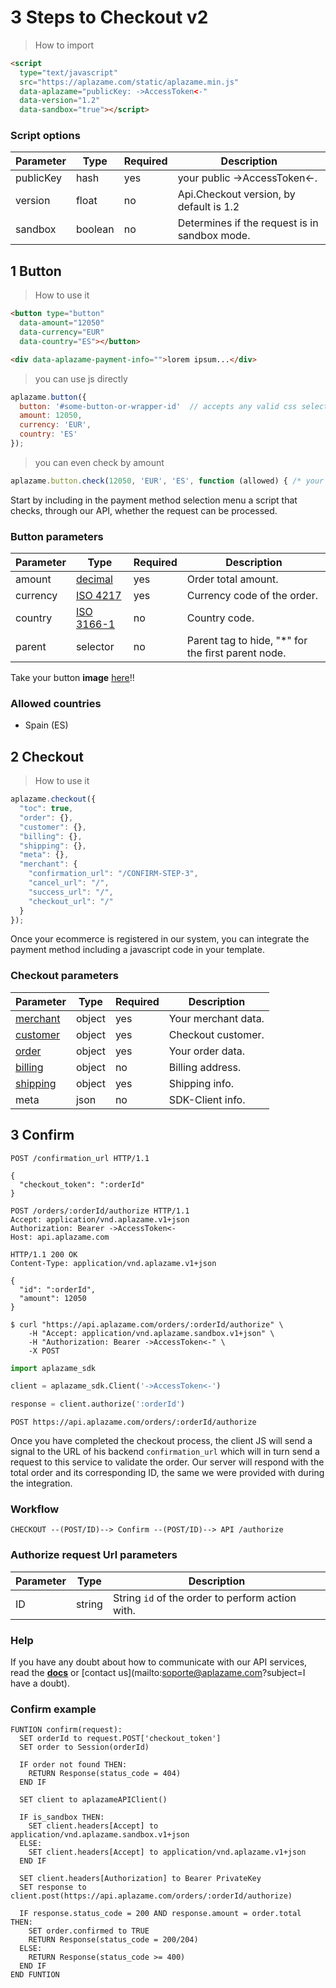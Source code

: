 # 3 Steps to Checkout v2

> How to import

```html
<script
  type="text/javascript"
  src="https://aplazame.com/static/aplazame.min.js"
  data-aplazame="publicKey: ->AccessToken<-"
  data-version="1.2"
  data-sandbox="true"></script>
```

### Script options

Parameter | Type | Required | Description
--------- | ---- | -------- | -----------
publicKey | hash | yes | your public ->AccessToken<-.
version | float | no | Api.Checkout version, by default is 1.2
sandbox | boolean | no | Determines if the request is in sandbox mode.

## 1 Button

> How to use it

```html
<button type="button"
  data-amount="12050"
  data-currency="EUR"
  data-country="ES"></button>

<div data-aplazame-payment-info="">lorem ipsum...</div>
```

> you can use js directly

```js
aplazame.button({
  button: '#some-button-or-wrapper-id'  // accepts any valid css selector
  amount: 12050,
  currency: 'EUR',
  country: 'ES'
});
```

> you can even check by amount

```js
aplazame.button.check(12050, 'EUR', 'ES', function (allowed) { /* your code */ });
```

Start by including in the payment method selection menu a script that checks, through our API, whether the request can be processed.

### Button parameters

Parameter | Type | Required | Description
--------- | ---- | -------- | -----------
amount | [decimal](#decimals)  | yes | Order total amount.
currency | [ISO 4217](http://es.wikipedia.org/wiki/ISO_4217) | yes | Currency code of the order.
country | [ISO 3166-1](http://es.wikipedia.org/wiki/ISO_3166-1) | no | Country code.
parent | selector | no | Parent tag to hide, "*" for the first parent node.

Take your button **image** [here](#buttons)!!

### Allowed countries

* Spain (ES)


## 2 Checkout


> How to use it

```js
aplazame.checkout({
  "toc": true,
  "order": {},
  "customer": {},
  "billing": {},
  "shipping": {},
  "meta": {},
  "merchant": {
    "confirmation_url": "/CONFIRM-STEP-3",
    "cancel_url": "/",
    "success_url": "/",
    "checkout_url": "/"
  }
});
```

Once your ecommerce is registered in our system, you can integrate the payment method including a javascript code in your template.


### Checkout parameters

Parameter | Type | Required | Description
--------- | ---- | -------- | -----------
[merchant](#merchant) | object | yes | Your merchant data.
[customer](#customer) | object | yes | Checkout customer.
[order](#order) | object | yes | Your order data.
[billing](#billing-address) | object | no | Billing address.
[shipping](#shipping-info) | object | yes | Shipping info.
meta | json | no | SDK-Client info.


## 3 Confirm

```http
POST /confirmation_url HTTP/1.1

{
  "checkout_token": ":orderId"
}
```


```http
POST /orders/:orderId/authorize HTTP/1.1
Accept: application/vnd.aplazame.v1+json
Authorization: Bearer ->AccessToken<-
Host: api.aplazame.com
```

```http
HTTP/1.1 200 OK
Content-Type: application/vnd.aplazame.v1+json

{
  "id": ":orderId",
  "amount": 12050
}
```

```shell
$ curl "https://api.aplazame.com/orders/:orderId/authorize" \
    -H "Accept: application/vnd.aplazame.sandbox.v1+json" \
    -H "Authorization: Bearer ->AccessToken<-" \
    -X POST
```

```python
import aplazame_sdk

client = aplazame_sdk.Client('->AccessToken<-')

response = client.authorize(':orderId')
```

`POST https://api.aplazame.com/orders/:orderId/authorize`

Once you have completed the checkout process, the client JS will send a signal to the URL of his backend `confirmation_url` which will in turn send a request to this service to validate the order. Our server will respond with the total order and its corresponding ID, the same we were provided with during the integration.


### Workflow

`CHECKOUT --(POST/ID)--> Confirm --(POST/ID)--> API /authorize`


### Authorize request Url parameters

Parameter | Type | Description
--------- | ---- | -----------
ID | string | String `id` of the order to perform action with.

### Help

If you have any doubt about how to communicate with our API services, read the **[docs](#making-requests)** or [contact us](mailto:soporte@aplazame.com?subject=I have a doubt).

### Confirm example

<pre class="highlight pseudo"><code><span class="na">FUNTION</span> confirm(request):
  <span class="na">SET</span> orderId <span class="na">to</span> request.POST['checkout_token']
  <span class="na">SET</span> order <span class="na">to</span> Session(orderId)

  <span class="na">IF</span> order not found <span class="na">THEN</span>:
    <span class="na">RETURN</span> <span class="se">Response(status_code = 404)</span>
  <span class="na">END IF</span>

  <span class="na">SET</span> client <span class="na">to</span> aplazameAPIClient()

  <span class="na">IF</span> is_sandbox <span class="na">THEN</span>:
    <span class="na">SET</span> client.headers[Accept] <span class="na">to</span> application/vnd.aplazame.sandbox.v1+json
  <span class="na">ELSE:</span>
    <span class="na">SET</span> client.headers[Accept] <span class="na">to</span> application/vnd.aplazame.v1+json
  <span class="na">END IF</span>
  
  <span class="na">SET</span> client.headers[Authorization] <span class="na">to</span> Bearer PrivateKey
  <span class="na">SET</span> response <span class="na">to</span> client.post(https://api.aplazame.com/orders/:orderId/authorize)

  <span class="na">IF</span> response.status_code = 200 <span class="na">AND</span> response.amount = order.total <span class="na">THEN</span>:
    <span class="na">SET</span> order.confirmed <span class="na">to</span> TRUE
    <span class="na">RETURN</span> <span class="ok">Response(status_code = 200/204)</span>
  <span class="na">ELSE:</span>
    <span class="na">RETURN</span> <span class="se">Response(status_code >= 400)</span>
  <span class="na">END IF</span>
<span class="na">END FUNTION</span>
</code></pre>
